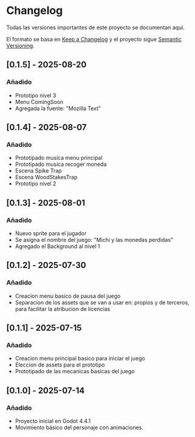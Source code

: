 # Changelog

Todas las versiones importantes de este proyecto se documentan aquí.

El formato se basa en [Keep a Changelog](https://keepachangelog.com/es-ES/1.0.0/)
y el proyecto sigue [Semantic Versioning](https://semver.org/lang/es/).

## [0.1.5] - 2025-08-20
### Añadido
- Prototipo nivel 3
- Menu ComingSoon
- Agregada la fuente: "Mozilla Text"

## [0.1.4] - 2025-08-07
### Añadido
- Prototipado musica menu principal
- Prototipado musica recoger moneda
- Escena Spike Trap
- Escena WoodStakesTrap
- Prototipo nivel 2

## [0.1.3] - 2025-08-01
### Añadido
- Nuevo sprite para el jugador
- Se asigna el nombre del juego: "Michi y las monedas perdidas"
- Agregado el Background al nivel 1 

## [0.1.2] - 2025-07-30
### Añadido
- Creacion menu basico de pausa del juego
- Separacion de los assets que se van a usar en: propios y de terceros, para facilitar la atribucion de licencias
 
## [0.1.1] - 2025-07-15
### Añadido
- Creacion menu principal basico para iniciar el juego
- Eleccion de assets para el prototipo
- Prototipado de las mecanicas basicas del juego

## [0.1.0] - 2025-07-14
### Añadido
- Proyecto inicial en Godot 4.4.1
- Movimiento básico del personaje con animaciones.
